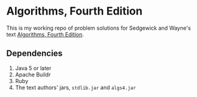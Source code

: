 # Algorithms, Fourth Edition

This is my working repo of problem solutions for Sedgewick and Wayne's text [Algorithms, Fourth Edition](http://algs4.cs.princeton.edu).


## Dependencies

1. Java 5 or later
2. Apache Buildr
3. Ruby
4. The text authors' jars, <code>stdlib.jar</code> and
   <code>algs4.jar</code>
